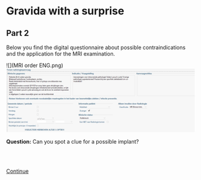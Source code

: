 # Gravida with a surprise

## Part 2

Below you find the digital questionnaire about possible contraindications and the application for the MRI examination.

![](MRI order ENG.png)
![](Aanvraag.png)

**Question:** Can you spot a clue for a possible implant? 

<br>
<br>

[Continue](case_part3.md)
